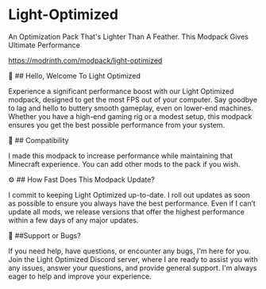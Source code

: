 # Light-Optimized
An Optimization Pack That's Lighter Than A Feather. This Modpack Gives Ultimate Performance

https://modrinth.com/modpack/light-optimized

👋 ## Hello, Welcome To Light Optimized

Experience a significant performance boost with our Light Optimized modpack, designed to get the most FPS out of your computer. Say goodbye to lag and hello to buttery smooth gameplay, even on lower-end machines. Whether you have a high-end gaming rig or a modest setup, this modpack ensures you get the best possible performance from your system.

🔧 ## Compatibility

I made this modpack to increase performance while maintaining that Minecraft experience. You can add other mods to the pack if you wish.

⚙️ ## How Fast Does This Modpack Update?

I commit to keeping Light Optimized up-to-date. I roll out updates as soon as possible to ensure you always have the best performance. Even if I can’t update all mods, we release versions that offer the highest performance within a few days of any major updates.

🐛 ##Support or Bugs?

If you need help, have questions, or encounter any bugs, I'm here for you. Join the Light Optimized Discord server, where I are ready to assist you with any issues, answer your questions, and provide general support. I'm always eager to help and improve your experience.
